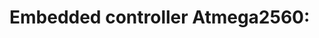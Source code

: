 # Embedded controller Atmega2560:                                                                        

